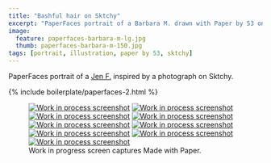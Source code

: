 ```yaml
---
title: "Bashful hair on Sktchy"
excerpt: "PaperFaces portrait of a Barbara M. drawn with Paper by 53 on an iPad."
image: 
  feature: paperfaces-barbara-m-lg.jpg
  thumb: paperfaces-barbara-m-150.jpg
tags: [portrait, illustration, paper by 53, sktchy]
---
```


PaperFaces portrait of a [Jen F.](http://sktchy.com/vJbCsc) inspired by a photograph on Sktchy.

{% include boilerplate/paperfaces-2.html %}

<figure class="third">
  <a href="{{ site.url }}/images/paperfaces-barbara-m-process-1-lg.jpg"><img src="{{ site.url }}/images/paperfaces-barbara-m-process-1-600.jpg" alt="Work in process screenshot"></a>
  <a href="{{ site.url }}/images/paperfaces-barbara-m-process-2-lg.jpg"><img src="{{ site.url }}/images/paperfaces-barbara-m-process-2-600.jpg" alt="Work in process screenshot"></a>
  <a href="{{ site.url }}/images/paperfaces-barbara-m-process-3-lg.jpg"><img src="{{ site.url }}/images/paperfaces-barbara-m-process-3-600.jpg" alt="Work in process screenshot"></a>
  <a href="{{ site.url }}/images/paperfaces-barbara-m-process-4-lg.jpg"><img src="{{ site.url }}/images/paperfaces-barbara-m-process-4-600.jpg" alt="Work in process screenshot"></a>
  <a href="{{ site.url }}/images/paperfaces-barbara-m-process-5-lg.jpg"><img src="{{ site.url }}/images/paperfaces-barbara-m-process-5-600.jpg" alt="Work in process screenshot"></a>
  <a href="{{ site.url }}/images/paperfaces-barbara-m-process-6-lg.jpg"><img src="{{ site.url }}/images/paperfaces-barbara-m-process-6-600.jpg" alt="Work in process screenshot"></a>
  <a href="{{ site.url }}/images/paperfaces-barbara-m-process-7-lg.jpg"><img src="{{ site.url }}/images/paperfaces-barbara-m-process-7-600.jpg" alt="Work in process screenshot"></a>
  <a href="{{ site.url }}/images/paperfaces-barbara-m-process-8-lg.jpg"><img src="{{ site.url }}/images/paperfaces-barbara-m-process-8-600.jpg" alt="Work in process screenshot"></a>
  <a href="{{ site.url }}/images/paperfaces-barbara-m-process-9-lg.jpg"><img src="{{ site.url }}/images/paperfaces-barbara-m-process-9-600.jpg" alt="Work in process screenshot"></a>
  <figcaption>Work in progress screen captures Made with Paper.</figcaption>
</figure>